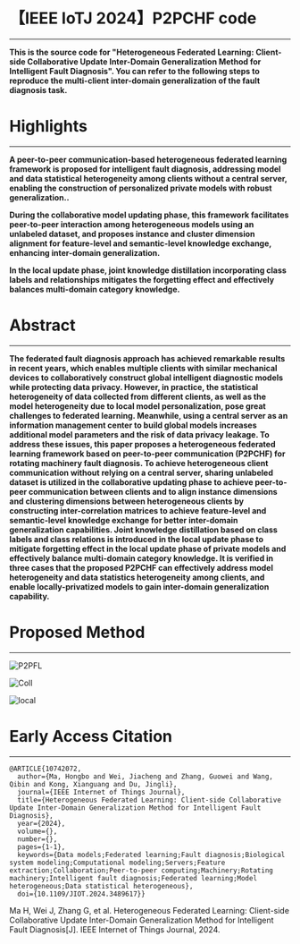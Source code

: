 # 【IEEE IoTJ 2024】P2PCHF code

---

**This is the source code for "Heterogeneous Federated Learning: Client-side Collaborative Update Inter-Domain Generalization Method for Intelligent Fault Diagnosis". You can refer to the following steps to reproduce the multi-client inter-domain generalization of the fault diagnosis task.**

# Highlights

----

**A peer-to-peer communication-based heterogeneous federated learning framework is proposed for intelligent fault diagnosis, addressing model and data statistical heterogeneity among clients without a central server, enabling the construction of personalized private models with robust generalization..**

**During the collaborative model updating phase, this framework facilitates peer-to-peer interaction among heterogeneous models using an unlabeled dataset, and proposes instance and cluster dimension alignment for feature-level and semantic-level knowledge exchange, enhancing inter-domain generalization.** 

**In the local update phase, joint knowledge distillation incorporating class labels and relationships mitigates the forgetting effect and effectively balances multi-domain category knowledge.**

# Abstract

----

**The federated fault diagnosis approach has achieved remarkable results in recent years, which enables multiple clients with similar mechanical devices to collaboratively construct global intelligent diagnostic models while protecting data privacy. However, in practice, the statistical heterogeneity of data collected from different clients, as well as the model heterogeneity due to local model personalization, pose great challenges to federated learning. Meanwhile, using a central server as an information management center to build global models increases additional model parameters and the risk of data privacy leakage. To address these issues, this paper proposes a heterogeneous federated learning framework based on peer-to-peer communication (P2PCHF) for rotating machinery fault diagnosis. To achieve heterogeneous client communication without relying on a central server, sharing unlabeled dataset is utilized in the collaborative updating phase to achieve peer-to-peer communication between clients and to align instance dimensions and clustering dimensions between heterogeneous clients by constructing inter-correlation matrices to achieve feature-level and semantic-level knowledge exchange for better inter-domain generalization capabilities. Joint knowledge distillation based on class labels and class relations is introduced in the local update phase to mitigate forgetting effect in the local update phase of private models and effectively balance multi-domain category knowledge. It is verified in three cases that the proposed P2PCHF can effectively address model heterogeneity and data statistics heterogeneity among clients, and enable locally-privatized models to gain inter-domain generalization capability.**

# Proposed Method

---

![P2PFL](https://github.com/user-attachments/assets/36d90d93-6465-4820-9c48-b016d5a5648e)

![Coll](https://github.com/user-attachments/assets/d89d83fa-c7c5-43bd-a1b4-e36b02f6ca2e)

![local](https://github.com/user-attachments/assets/7b2cda18-e034-4c20-822e-a23becde019b)

# Early Access Citation

----

```
@ARTICLE{10742072,
  author={Ma, Hongbo and Wei, Jiacheng and Zhang, Guowei and Wang, Qibin and Kong, Xianguang and Du, Jingli},
  journal={IEEE Internet of Things Journal}, 
  title={Heterogeneous Federated Learning: Client-side Collaborative Update Inter-Domain Generalization Method for Intelligent Fault Diagnosis}, 
  year={2024},
  volume={},
  number={},
  pages={1-1},
  keywords={Data models;Federated learning;Fault diagnosis;Biological system modeling;Computational modeling;Servers;Feature extraction;Collaboration;Peer-to-peer computing;Machinery;Rotating machinery;Intelligent fault diagnosis;Federated learning;Model heterogeneous;Data statistical heterogeneous},
  doi={10.1109/JIOT.2024.3489617}}
```

Ma H, Wei J, Zhang G, et al. Heterogeneous Federated Learning: Client-side Collaborative Update Inter-Domain Generalization Method for Intelligent Fault Diagnosis[J]. IEEE Internet of Things Journal, 2024.
